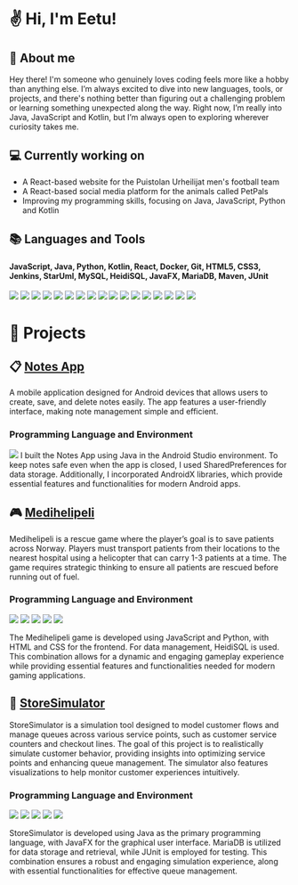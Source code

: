 # ✌️ Hi, I'm Eetu!

## 🙇 About me 
Hey there! I'm someone who genuinely loves coding feels more like a hobby than anything else. I’m always excited to dive into new languages, tools, or projects, and there's nothing better than figuring out a challenging problem or learning something unexpected along the way. Right now, I’m really into Java, JavaScript and Kotlin, but I’m always open to exploring wherever curiosity takes me.

##  💻  Currently working on
- A React-based website for the Puistolan Urheilijat men's football team
- A React-based social media platform for the animals called PetPals
- Improving my programming skills, focusing on Java, JavaScript, Python and Kotlin

##  📚  Languages and Tools
#### JavaScript, Java, Python, Kotlin, React, Docker, Git, HTML5, CSS3, Jenkins, StarUml, MySQL, HeidiSQL, JavaFX, MariaDB, Maven, JUnit
<p>
  <img src="https://img.shields.io/badge/JavaScript-F7DF1E?style=for-the-badge&logo=javascript&logoColor=black" />
  <img src="https://img.shields.io/badge/Java-007396?style=for-the-badge&logo=java&logoColor=white" />
  <img src="https://img.shields.io/badge/Python-3776AB?style=for-the-badge&logo=python&logoColor=white" />
  <img src="https://img.shields.io/badge/Kotlin-0095D5?style=for-the-badge&logo=kotlin&logoColor=white" />
  <img src="https://img.shields.io/badge/React-61DAFB?style=for-the-badge&logo=react&logoColor=black" />
  <img src="https://img.shields.io/badge/Docker-2496ED?style=for-the-badge&logo=docker&logoColor=white" />
  <img src="https://img.shields.io/badge/Git-F05032?style=for-the-badge&logo=git&logoColor=white" />
  <img src="https://img.shields.io/badge/HTML5-E34F26?style=for-the-badge&logo=html5&logoColor=white" />
  <img src="https://img.shields.io/badge/CSS3-1572B6?style=for-the-badge&logo=css3&logoColor=white" />
  <img src="https://img.shields.io/badge/Jenkins-D24939?style=for-the-badge&logo=jenkins&logoColor=white" />
  <img src="https://img.shields.io/badge/StarUML-14354C?style=for-the-badge&logo=staruml&logoColor=white" />
  <img src="https://img.shields.io/badge/MySQL-4479A1?style=for-the-badge&logo=mysql&logoColor=white" />
  <img src="https://img.shields.io/badge/HeidiSQL-586CB5?style=for-the-badge&logo=heidisql&logoColor=white" />
  <img src="https://img.shields.io/badge/JavaFX-007396?style=for-the-badge&logo=java&logoColor=white" />
  <img src="https://img.shields.io/badge/MariaDB-003545?style=for-the-badge&logo=mariadb&logoColor=white" /> 
  <img src="https://img.shields.io/badge/Maven-C71A36?style=for-the-badge&logo=apachemaven&logoColor=white" /> 
  <img src="https://img.shields.io/badge/JUnit-25A162?style=for-the-badge&logo=junit&logoColor=white" /> </p>
</p>

# 📂 Projects

## 📋 [Notes App](https://github.com/eetuam1/NotesAppPhone)  
A mobile application designed for Android devices that allows users to create, save, and delete notes easily. The app features a user-friendly interface, making note management simple and efficient.

### Programming Language and Environment
<img src="https://img.shields.io/badge/Java-007396?style=for-the-badge&logo=java&logoColor=white" />
I built the Notes App using Java in the Android Studio environment. To keep notes safe even when the app is closed, I used SharedPreferences for data storage. Additionally, I incorporated AndroidX libraries, which provide essential features and functionalities for modern Android apps.


## 🎮 [Medihelipeli](https://github.com/eetuam1/Medihelipeli/tree/main) 
Medihelipeli is a rescue game where the player’s goal is to save patients across Norway. Players must transport patients from their locations to the nearest hospital using a helicopter that can carry 1-3 patients at a time. The game requires strategic thinking to ensure all patients are rescued before running out of fuel.

### Programming Language and Environment 
<p>
  <img src="https://img.shields.io/badge/JavaScript-F7DF1E?style=for-the-badge&logo=javascript&logoColor=black" />
  <img src="https://img.shields.io/badge/Python-3776AB?style=for-the-badge&logo=python&logoColor=white" />
  <img src="https://img.shields.io/badge/HTML5-E34F26?style=for-the-badge&logo=html5&logoColor=white" />
  <img src="https://img.shields.io/badge/CSS3-1572B6?style=for-the-badge&logo=css3&logoColor=white" />
  <img src="https://img.shields.io/badge/HeidiSQL-586CB5?style=for-the-badge&logo=heidisql&logoColor=white" />
</p>
The Medihelipeli game is developed using JavaScript and Python, with HTML and CSS for the frontend. For data management, HeidiSQL is used. This combination allows for a dynamic and engaging gameplay experience while providing essential features and functionalities needed for modern gaming applications.


## 🏬 [StoreSimulator](https://github.com/eetuam1/StoreSimulator)
StoreSimulator is a simulation tool designed to model customer flows and manage queues across various service points, such as customer service counters and checkout lines. The goal of this project is to realistically simulate customer behavior, providing insights into optimizing service points and enhancing queue management. The simulator also features visualizations to help monitor customer experiences intuitively.

### Programming Language and Environment
<p> <img src="https://img.shields.io/badge/Java-007396?style=for-the-badge&logo=java&logoColor=white" /> <img src="https://img.shields.io/badge/JavaFX-007396?style=for-the-badge&logo=java&logoColor=white" /> <img src="https://img.shields.io/badge/MariaDB-003545?style=for-the-badge&logo=mariadb&logoColor=white" /> <img src="https://img.shields.io/badge/Maven-C71A36?style=for-the-badge&logo=apachemaven&logoColor=white" /> <img src="https://img.shields.io/badge/JUnit-25A162?style=for-the-badge&logo=junit&logoColor=white" /> </p>
StoreSimulator is developed using Java as the primary programming language, with JavaFX for the graphical user interface. MariaDB is utilized for data storage and retrieval, while JUnit is employed for testing. This combination ensures a robust and engaging simulation experience, along with essential functionalities for effective queue management.


